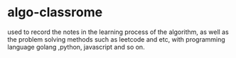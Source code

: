 # algo-classrome
used to record the notes in the learning process of the algorithm, as well as the problem solving methods such as leetcode and etc, with programming language golang ,python, javascript and so on.
